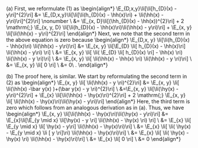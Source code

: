 (a) First, we reformulate (1) as
 \begin{align*}
  \E_{D,x,y}\li[\li[h_{D}(x) - y\ri]^{2}\ri] 
    &= \E_{D,x,y}\li[\li[\li(h_{D}(x) - \hh(x)\ri) + \li(\hh(x) - y\ri)\ri]^{2}\ri] \nonumber \\
    &= \E_{x, D}\li[(\hh_{D}(x) - \hh(x))^{2}\ri] + 2 \mathrm{\;} \E_{x, y, D} \li[\li(h_{D}(x) - \hh(x)\ri)\li(\hh(x) - y\ri)\ri] + \E_{x, y} \li[\li(\hh(x) - y\ri)^{2}\ri]
\end{align*}
  Next, we note that the second term in the above equation is zero because
  \begin{align*}
	\E_{D,x, y} \li[\li(h_{D}(x) - \hh(x)\ri) \li(\hh(x) - y\ri)\ri] &= \E_{x, y} \li[\E_{D} \li[ h_{D}(x) - \hh(x)\ri] \li(\hh(x) - y\ri) \ri] \\
    &= \E_{x, y} \li[ \li( \E_{D} \li[ h_{D}(x) \ri] - \hh(x) \ri) \li(\hh(x) - y \ri)\ri] \\
    &= \E_{x, y} \li[ \li(\hh(x) - \hh(x) \ri) \li(\hh(x) - y \ri)\ri] \\
    &= \E_{x, y} \li[ 0 \ri] \\
    &= 0\ .
\end{align*}

(b) The proof here, is similar. We start by reformulating the second term in (2) as
  \begin{align*}
	\E_{x, y} \li[ \li(\hh(x) - y \ri)^{2}\ri] &= \E_{x, y} \li[ \li(\hh(x) -\bar y(x) )+(\bar y(x) - y \ri)^{2}\ri]  \\
  &=\E_{x, y} \li[\li(\hy(x) - y\ri)^{2}\ri] + \E_{x} \li[\li(\hh(x) - \hy(x)\ri)^{2}\ri] + 2 \mathrm{\;} \E_{x, y} \li[ \li(\hh(x) - \hy(x)\ri)\li(\hy(x) - y\ri)\ri]
  \end{align*}
  Here, the third term is zero which follows from an analogous derivation as in (a). Thus, we have
  \begin{align*}
	\E_{x, y} \li[\li(\hh(x) - \hy(x)\ri)\li(\hy(x) - y\ri)\ri] &= \E_{x}\li[\E_{y \mid x} \li[\hy(x) - y \ri] \li(\hh(x) - \hy(x) \ri) \ri] \\
    &= \E_{x} \li[ \E_{y \mid x} \li[ \hy(x) - y\ri] \li(\hh(x) - \hy(x)\ri)\ri] \\
    &= \E_{x} \li[ \li( \hy(x) - \E_{y \mid x} \li [ y \ri]\ri) \li(\hh(x) - \hy(x)\ri)\ri] \\
    &= \E_{x} \li[ \li( \hy(x) - \hy(x) \ri) \li(\hh(x) - \hy(x)\ri)\ri] \\
    &= \E_{x} \li[ 0 \ri] \\
    &= 0
  \end{align*}
